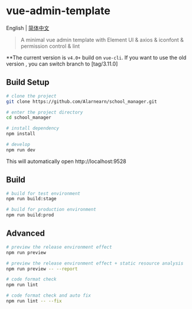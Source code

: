 # vue-admin-template

English | [简体中文](./README-zh.md)

> A minimal vue admin template with Element UI & axios & iconfont & permission control & lint



**The current version is `v4.0+` build on `vue-cli`. If you want to use the old version , you can switch branch to [tag/3.11.0]

## Build Setup


```bash
# clone the project
git clone https://github.com/Alarnearn/school_manager.git

# enter the project directory
cd school_manager

# install dependency
npm install

# develop
npm run dev
```

This will automatically open http://localhost:9528

## Build

```bash
# build for test environment
npm run build:stage

# build for production environment
npm run build:prod
```

## Advanced

```bash
# preview the release environment effect
npm run preview

# preview the release environment effect + static resource analysis
npm run preview -- --report

# code format check
npm run lint

# code format check and auto fix
npm run lint -- --fix
```
